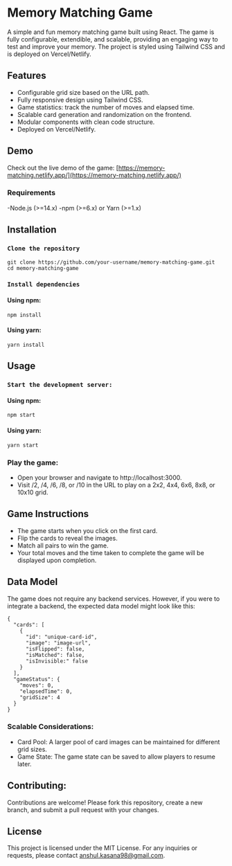 # Memory Matching Game

A simple and fun memory matching game built using React. The game is fully configurable, extendible, and scalable, providing an engaging way to test and improve your memory. The project is styled using Tailwind CSS and is deployed on Vercel/Netlify.

## Features

- Configurable grid size based on the URL path.
- Fully responsive design using Tailwind CSS.
- Game statistics: track the number of moves and elapsed time.
- Scalable card generation and randomization on the frontend.
- Modular components with clean code structure.
- Deployed on Vercel/Netlify.

## Demo

Check out the live demo of the game: [https://memory-matching.netlify.app/](https://memory-matching.netlify.app/)

### Requirements

-Node.js (>=14.x)
-npm (>=6.x) or Yarn (>=1.x)

## Installation

### `Clone the repository`

```
git clone https://github.com/your-username/memory-matching-game.git
cd memory-matching-game
```
### `Install dependencies`

#### Using npm:
```
npm install
```

#### Using yarn:
```
yarn install
```

## Usage

### `Start the development server:`

#### Using npm:
```
npm start
```

#### Using yarn:
```
yarn start
```

### Play the game:

- Open your browser and navigate to http://localhost:3000.
- Visit /2, /4, /6, /8, or /10 in the URL to play on a 2x2, 4x4, 6x6, 8x8, or 10x10 grid.

## Game Instructions

- The game starts when you click on the first card.
- Flip the cards to reveal the images.
- Match all pairs to win the game.
- Your total moves and the time taken to complete the game will be displayed upon completion.

## Data Model

The game does not require any backend services. However, if you were to integrate a backend, the expected data model might look like this:

```
{
  "cards": [
    {
      "id": "unique-card-id",
      "image": "image-url",
      "isFlipped": false,
      "isMatched": false,
      "isInvisible:" false
    }
  ],
  "gameStatus": {
    "moves": 0,
    "elapsedTime": 0,
    "gridSize": 4
  }
}

```

### Scalable Considerations:

- Card Pool: A larger pool of card images can be maintained for different grid sizes.
- Game State: The game state can be saved to allow players to resume later.


## Contributing:

Contributions are welcome! Please fork this repository, create a new branch, and submit a pull request with your changes.

## License

This project is licensed under the MIT License. For any inquiries or requests, please contact [anshul.kasana98@gmail.com](mailto:anshul.kasana98@gmail.com).